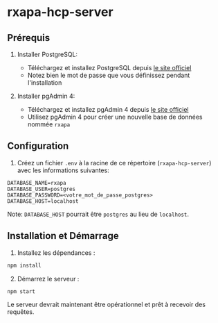 # rxapa-hcp-server

## Prérequis

1. Installer PostgreSQL:
   - Téléchargez et installez PostgreSQL depuis [le site officiel](https://www.postgresql.org/download/)
   - Notez bien le mot de passe que vous définissez pendant l'installation

2. Installer pgAdmin 4:
   - Téléchargez et installez pgAdmin 4 depuis [le site officiel](https://www.pgadmin.org/download/)
   - Utilisez pgAdmin 4 pour créer une nouvelle base de données nommée `rxapa`

## Configuration

1. Créez un fichier `.env` à la racine de ce répertoire (`rxapa-hcp-server`) avec les informations suivantes:
```properties
DATABASE_NAME=rxapa
DATABASE_USER=postgres
DATABASE_PASSWORD=<votre_mot_de_passe_postgres>
DATABASE_HOST=localhost
```
Note: `DATABASE_HOST` pourrait être `postgres` au lieu de `localhost`.

## Installation et Démarrage

1. Installez les dépendances :
```bash
npm install
```

2. Démarrez le serveur :
```bash
npm start
```

Le serveur devrait maintenant être opérationnel et prêt à recevoir des requêtes.